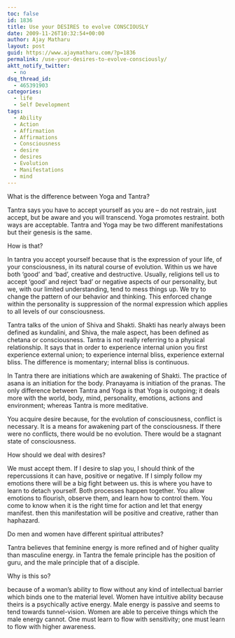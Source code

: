 ```yaml
---
toc: false
id: 1836
title: Use your DESIRES to evolve CONSCIOUSLY
date: 2009-11-26T10:32:54+00:00
author: Ajay Matharu
layout: post
guid: https://www.ajaymatharu.com/?p=1836
permalink: /use-your-desires-to-evolve-consciously/
aktt_notify_twitter:
  - no
dsq_thread_id:
  - 465391903
categories:
  - life
  - Self Development
tags:
  - Ability
  - Action
  - Affirmation
  - Affirmations
  - Consciousness
  - desire
  - desires
  - Evolution
  - Manifestations
  - mind
---
```

What is the difference between Yoga and Tantra?

Tantra says you have to accept yourself as you are &#8211; do not restrain, just accept, but be aware and you will transcend. Yoga promotes restraint. both ways are acceptable. Tantra and Yoga may be two different manifestations but their genesis is the same.

How is that?

In tantra you accept yourself because that is the expression of your life, of your consciousness, in its natural course of evolution. Within us we have both &#8216;good&#8217; and &#8216;bad&#8217;, creative and destructive. Usually, religions tell us to accept &#8216;good&#8217; and reject &#8216;bad&#8217; or negative aspects of our personality, but we, with our limited understanding, tend to mess things up. We try to change the pattern of our behavior and thinking. This enforced change within the personality is suppression of the normal expression which applies to all levels of our consciousness.

Tantra talks of the union of Shiva and Shakti. Shakti has nearly always been defined as kundalini, and Shiva, the male aspect, has been defined as chetana or consciousness. Tantra is not really referring to a physical relationship. It says that in order to experience internal union you first experience external union; to experience internal bliss, experience external bliss. The difference is momentary; internal bliss is continuous.

In Tantra there are initiations which are awakening of Shakti. The practice of asana is an initiation for the body. Pranayama is initiation of the pranas. The only difference between Tantra and Yoga is that Yoga is outgoing; it deals more with the world, body, mind, personality, emotions, actions and environment; whereas Tantra is more meditative.

You acquire desire because, for the evolution of consciousness, conflict is necessary. It is a means for awakening part of the consciousness. If there were no conflicts, there would be no evolution. There would be a stagnant state of consciousness.

How should we deal with desires?

We must accept them. If I desire to slap you, I should think of the repercussions it can have, positive or negative. If I simply follow my emotions there will be a big fight between us. this is where you have to learn to detach yourself. Both processes happen together. You allow emotions to flourish, observe them, and learn how to control them. You come to know when it is the right time for action and let that energy manifest. then this manifestation will be positive and creative, rather than haphazard.

Do men and women have different spiritual attributes?

Tantra believes that feminine energy is more refined and of higher quality than masculine energy. in Tantra the female principle has the position of guru, and the male principle that of a disciple.

Why is this so?

because of a woman&#8217;s ability to flow without any kind of intellectual barrier which binds one to the material level. Women have intuitive ability because theirs is a psychically active energy. Male energy is passive and seems to tend towards tunnel-vision. Women are able to perceive things which the male energy cannot. One must learn to flow with sensitivity; one must learn to flow with higher awareness.
